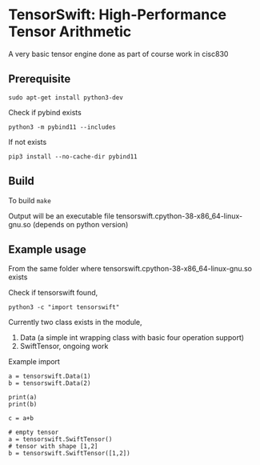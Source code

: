 # TensorSwift: High-Performance Tensor Arithmetic

A very basic tensor engine done as part of course work in cisc830

## Prerequisite
```
sudo apt-get install python3-dev
```

Check if pybind exists
```
python3 -m pybind11 --includes
```

If not exists
```
pip3 install --no-cache-dir pybind11
```

## Build
To build 
```make```

Output will be an executable file tensorswift.cpython-38-x86_64-linux-gnu.so (depends on python version)

## Example usage
From the same folder where tensorswift.cpython-38-x86_64-linux-gnu.so exists

Check if tensorswift found,
```
python3 -c "import tensorswift"
```

Currently two class exists in the module, 
 1. Data (a simple int wrapping class with basic four operation support)
 2. SwiftTensor, ongoing work

Example import
```
a = tensorswift.Data(1)
b = tensorswift.Data(2)

print(a)
print(b)

c = a+b
```

```
# empty tensor
a = tensorswift.SwiftTensor()
# tensor with shape [1,2]
b = tensorswift.SwiftTensor([1,2])
```